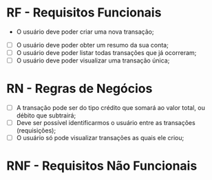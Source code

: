 # RF - Requisitos Funcionais

- O usuário deve poder criar uma nova transação;
- [ ] O usuário deve poder obter um resumo da sua conta;
- [ ] O usuário deve poder listar todas transações que já ocorreram;
- [ ] O usuário deve poder visualizar uma transação única;

# RN - Regras de Negócios

- [ ] A transação pode ser do tipo crédito que somará ao valor total, ou débito que subtrairá;
- [ ] Deve ser possível identificarmos o usuário entre as transações (requisições);
- [ ] O usuário só pode visualizar transações as quais ele criou;

# RNF - Requisitos Não Funcionais